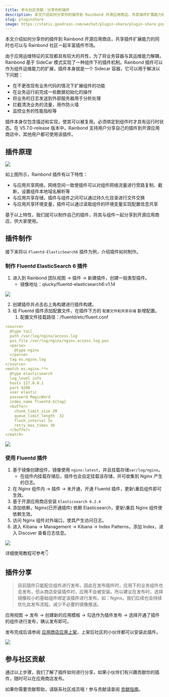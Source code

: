 ```yaml
---
title: 参与社区贡献：分享你的插件
description: 本文介绍如何分享你的插件到 Rainbond 开源应用商店，共享插件扩展能力的同时也可以与 Rainbond 社区一起丰富插件市场，插件本身仅包含描述和实现，使其可以被复用。
slug: pluginshare
image: https://static.goodrain.com/wechat/plugin-share/plugin-share.png
---
```


本文介绍如何分享你的插件到 Rainbond 开源应用商店，共享插件扩展能力的同时也可以与 Rainbond 社区一起丰富插件市场。

由于应用运维特征的实现都具有较大的共性，为了将业务容器与其运维能力解耦，Rainbond 基于 SideCar 模式实现了一种组件下的插件机制。Rainbond 插件可以作为组件运维能力的扩展，插件本身就是一个 Sidecar 容器，它可以用于解决以下问题：

- 在不更改现有业务代码的情况下扩展组件的功能
- 在业务运行前完成一些数据初始化的操作
- 将业务的日志发送到外部服务器用于分析处理
- 拦截清洗业务的流量，用作防火墙
- 监控业务的性能指标等

插件本身仅包含描述和实现，使其可以被复用。必须绑定到组件时才具有运行时状态。在 V5.7.0-release 版本中，Rainbond 支持用户分享自己的插件到开源应用商店中，其他用户都可使用该插件。

<!--truncate-->

## 插件原理

![](https://static.goodrain.com/wechat/plugin-share/1.png)

如上图所示，Rainbond 插件有以下特性：

- 与应用共享网络，网络空间一致使插件可以对组件网络流量进行旁路复制、截断，设置组件本地域名解析等
- 与应用共享存储，插件与组件之间可以通过持久化目录进行文件交换
- 与应用共享环境变量，插件可以通过读取组件的环境变量实现配置信息共享

基于以上特性，我们就可以制作自己的插件，将其与组件一起分享到开源应用商店，供大家使用。

## 插件制作

接下来将以 `Fluentd-ElasticSearch6` 插件为例，介绍插件如何制作。

### 制作 Fluentd ElasticSearch 6 插件

1. 进入到 Rainbond 团队视图 -> 插件 -> 新建插件，创建一般类型插件。
   * 镜像地址：qlucky/fluentd-elasticsearch6:v1.14

![](https://static.goodrain.com/wechat/plugin-share/2.png)

2. 创建插件并点击右上角构建进行插件构建。
3. 给 Fluentd 插件添加配置文件，在插件下方的 `配置文件和共享存储` 新增配置。
   1. 配置文件挂载路径：/fluentd/etc/fluent.conf

```yaml
<source>
  @type tail
  path /var/log/nginx/access.log
  pos_file /var/log/nginx/nginx.access.log.pos
  <parse>
    @type nginx
  </parse>
  tag es.nginx.log
</source>
<match es.nginx.**>
  @type elasticsearch   
  log_level info          
  hosts 127.0.0.1
  port 9200
  user elastic
  password MagicWord
  index_name fluentd.${tag}
  <buffer>
    chunk_limit_size 2M
    queue_limit_length  32
    flush_interval 5s
    retry_max_times 30
  </buffer>
</match>
```

![](https://static.goodrain.com/wechat/plugin-share/3.png)


### 使用 Fluentd 插件

1. 基于镜像创建组件，镜像使用 `nginx:latest`，并且挂载存储`var/log/nginx`。
   * 在组件内挂载存储后，插件也会自定挂载该存储，并可收集到 Nginx 产生的日志。
2. 在 Nginx 组件内 -> 插件 -> 未开通，开通 Fluentd 插件，更新\重启组件即可生效。
3. 基于开源应用商店安装 `Elasticsearch 6.2.4` 
4. 添加依赖，Nginx(已开通插件) 依赖 Elasticsearch，更新\重启 Nginx 组件使依赖生效。
5. 访问 Nginx 组件对外端口，使其产生访问日志。
6. 进入 Kibana -> Management -> Kibana -> Index Patterns，添加 Index，进入 Discover 查看日志信息。

![](https://static.goodrain.com/wechat/plugin-share/4.png)

详细使用教程可参考:point_down:

## 插件分享

> 目前插件只能配合组件进行发布，因此在发布插件时，应用下的业务组件也会发布，但从商店安装插件时，应用不会被安装。所以建议在发布时，选择镜像较小的基础组件绑定该插件进行发布。如：Nginx。我们后续也会持续优化此发布流程。减少不必要的镜像推送。

应用视图 -> 发布 -> 创建新的应用模板 -> 勾选作为插件发布 -> 选择开通了插件的组件进行发布，确认发布即可。

发布完成后请参阅 [应用商店应用上架](https://www.rainbond.com/docs/use-manual/app-store-manage/share-app "应用商店应用上架")，上架后社区的小伙伴都可以安装此插件。

![](https://static.goodrain.com/wechat/plugin-share/5.png)

## 参与社区贡献

通过以上步骤，我们了解了插件如何进行分享，如果小伙伴们有兴趣贡献你的插件，随时可以在应用商店发布。

如果你需要贡献帮助，请联系社区成员哦！参与贡献请查阅 [贡献指南](https://www.rainbond.com/community/contribution/ "贡献指南")。